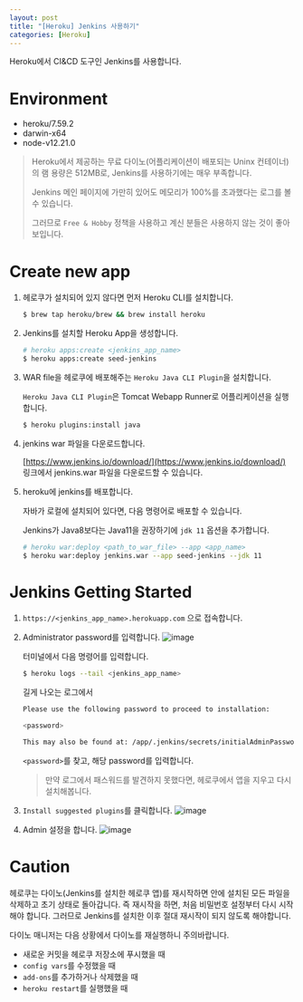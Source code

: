 ```yaml
---
layout: post
title: "[Heroku] Jenkins 사용하기"
categories: [Heroku]
---
```


Heroku에서 CI&CD 도구인 Jenkins를 사용합니다.

# Environment
- heroku/7.59.2
- darwin-x64
- node-v12.21.0

> Heroku에서 제공하는 무료 다이노(어플리케이션이 배포되는 Uninx 컨테이너)의 램 용량은 512MB로, Jenkins를 사용하기에는 매우 부족합니다. 
> 
> Jenkins 메인 페이지에 가만히 있어도 메모리가 100%를 초과했다는 로그를 볼 수 있습니다.
> 
> 그러므로 `Free & Hobby` 정책을 사용하고 계신 분들은 사용하지 않는 것이 좋아보입니다.
>

# Create new app

1. 헤로쿠가 설치되어 있지 않다면 먼저 Heroku CLI를 설치합니다.
   ```bash
   $ brew tap heroku/brew && brew install heroku
   ```

2. Jenkins를 설치할 Heroku App을 생성합니다.
   
   ```bash
   # heroku apps:create <jenkins_app_name>
   $ heroku apps:create seed-jenkins
   ```

3. WAR file을 헤로쿠에 배포해주는 `Heroku Java CLI Plugin`을 설치합니다.

   `Heroku Java CLI Plugin`은 Tomcat Webapp Runner로 어플리케이션을 실행합니다.

   ```bash
   $ heroku plugins:install java
   ```

4. jenkins war 파일을 다운로드합니다.

   [https://www.jenkins.io/download/](https://www.jenkins.io/download/) 링크에서 jenkins.war 파일을 다운로드할 수 있습니다.

5. heroku에 jenkins를 배포합니다.

   자바가 로컬에 설치되어 있다면, 다음 명령어로 배포할 수 있습니다.

   Jenkins가 Java8보다는 Java11을 권장하기에 `jdk 11` 옵션을 추가합니다.

   ```bash
   # heroku war:deploy <path_to_war_file> --app <app_name>
   $ heroku war:deploy jenkins.war --app seed-jenkins --jdk 11
   ```

# Jenkins Getting Started
1. `https://<jenkins_app_name>.herokuapp.com` 으로 접속합니다.
2. Administrator password를 입력합니다.
   ![image](https://user-images.githubusercontent.com/56301069/145724991-4b2c0e3a-0660-4a75-9be5-7c556a48e7bc.png)

   터미널에서 다음 명령어를 입력합니다.

   ```bash
   $ heroku logs --tail <jenkins_app_name>
   ```

   길게 나오는 로그에서
   
   ```bash
   Please use the following password to proceed to installation:
   
   <password>
   
   This may also be found at: /app/.jenkins/secrets/initialAdminPassword
   ```
   
   `<password>`를 찾고, 해당 password를 입력합니다.
   
   > 만약 로그에서 패스워드를 발견하지 못했다면, 헤로쿠에서 앱을 지우고 다시 설치해봅니다.
   >

3. `Install suggested plugins`를 클릭합니다.
   ![image](https://user-images.githubusercontent.com/56301069/145724996-4b16d5db-018d-4915-825b-5895bb26fc03.png)


4. Admin 설정을 합니다.
   ![image](https://user-images.githubusercontent.com/56301069/145724993-db0191a8-6263-41e8-8058-74d5b8bd8532.png)

# Caution
헤로쿠는 다이노(Jenkins를 설치한 헤로쿠 앱)를 재시작하면 안에 설치된 모든 파일을 삭제하고 초기 상태로 돌아갑니다. 즉 재시작을 하면, 처음 비밀번호 설정부터 다시 시작해야 합니다. 그러므로 Jenkins를 설치한 이후 절대 재시작이 되지 않도록 해야합니다.

다이노 매니저는 다음 상황에서 다이노를 재실행하니 주의바랍니다.

- 새로운 커밋을 헤로쿠 저장소에 푸시했을 때
- `config vars`를 수정했을 때
- `add-ons`를 추가하거나 삭제했을 때
- `heroku restart`를 실행했을 때
